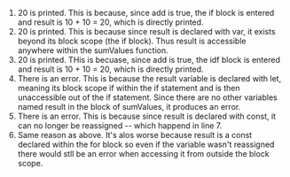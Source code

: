 1. 20 is printed. This is because, since add is true, the if block is entered and result is 10 + 10 = 20, which is directly printed.
2. 20 is printed. This is because since result is declared with var, it exists beyond its block scope (the if block). Thus result is accessible anywhere within the sumValues function. 
3. 20 is printed. THis is becuase, since add is true, the idf block is entered and result is 10 + 10 = 20, which is directly printed.
4. There is an error. This is because the result variable is declared with let, meaning its block scope if within the if statement and is then unaccessible out of the if statement. Since there are no other variables named result in the block of sumValues, it produces an error.
5. There is an error. This is because since result is declared with const, it can no longer be reassigned -- which happend in line 7. 
6. Same reason as above. It's alos worse because result is a const declared within the for block so even if the variable wasn't reassigned there would stll be an error when accessing it from outside the block scope. 